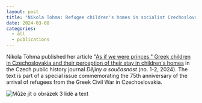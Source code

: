 ```yaml
---
layout: post
title: "Nikola Tohma: Refugee children's homes in socialist Czechoslovakia"
date: 2024-03-08
categories:
  - all
  - publications
---
```


Nikola Tohma published her article "[As if we were princes." Greek children in Czechoslovakia and their perception of their stay in children's homes](http://dejinyasoucasnost.cz/archiv/2024/2/jako-bychom-byli-knizata/) in the Czech public history journal _Dějiny a současnost_ (no. 1-2, 2024). The text is part of a special issue commemorating the 75th anniversary of the arrival of refugees from the Greek Civil War in Czechoslovakia.

![Může jít o obrázek 3 lidé a text](../../../../assets/images/2024-03-08-tohma-das-childrens-homes.jpg)
